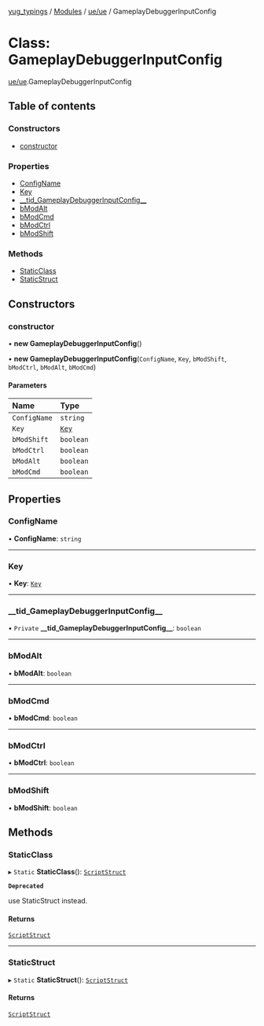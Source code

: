 [yug_typings](../README.md) / [Modules](../modules.md) / [ue/ue](../modules/ue_ue.md) / GameplayDebuggerInputConfig

# Class: GameplayDebuggerInputConfig

[ue/ue](../modules/ue_ue.md).GameplayDebuggerInputConfig

## Table of contents

### Constructors

- [constructor](ue_ue.GameplayDebuggerInputConfig.md#constructor)

### Properties

- [ConfigName](ue_ue.GameplayDebuggerInputConfig.md#configname)
- [Key](ue_ue.GameplayDebuggerInputConfig.md#key)
- [\_\_tid\_GameplayDebuggerInputConfig\_\_](ue_ue.GameplayDebuggerInputConfig.md#__tid_gameplaydebuggerinputconfig__)
- [bModAlt](ue_ue.GameplayDebuggerInputConfig.md#bmodalt)
- [bModCmd](ue_ue.GameplayDebuggerInputConfig.md#bmodcmd)
- [bModCtrl](ue_ue.GameplayDebuggerInputConfig.md#bmodctrl)
- [bModShift](ue_ue.GameplayDebuggerInputConfig.md#bmodshift)

### Methods

- [StaticClass](ue_ue.GameplayDebuggerInputConfig.md#staticclass)
- [StaticStruct](ue_ue.GameplayDebuggerInputConfig.md#staticstruct)

## Constructors

### constructor

• **new GameplayDebuggerInputConfig**()

• **new GameplayDebuggerInputConfig**(`ConfigName`, `Key`, `bModShift`, `bModCtrl`, `bModAlt`, `bModCmd`)

#### Parameters

| Name | Type |
| :------ | :------ |
| `ConfigName` | `string` |
| `Key` | [`Key`](ue_ue.Key.md) |
| `bModShift` | `boolean` |
| `bModCtrl` | `boolean` |
| `bModAlt` | `boolean` |
| `bModCmd` | `boolean` |

## Properties

### ConfigName

• **ConfigName**: `string`

___

### Key

• **Key**: [`Key`](ue_ue.Key.md)

___

### \_\_tid\_GameplayDebuggerInputConfig\_\_

• `Private` **\_\_tid\_GameplayDebuggerInputConfig\_\_**: `boolean`

___

### bModAlt

• **bModAlt**: `boolean`

___

### bModCmd

• **bModCmd**: `boolean`

___

### bModCtrl

• **bModCtrl**: `boolean`

___

### bModShift

• **bModShift**: `boolean`

## Methods

### StaticClass

▸ `Static` **StaticClass**(): [`ScriptStruct`](ue_ue.ScriptStruct.md)

**`Deprecated`**

use StaticStruct instead.

#### Returns

[`ScriptStruct`](ue_ue.ScriptStruct.md)

___

### StaticStruct

▸ `Static` **StaticStruct**(): [`ScriptStruct`](ue_ue.ScriptStruct.md)

#### Returns

[`ScriptStruct`](ue_ue.ScriptStruct.md)
